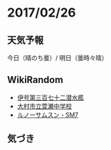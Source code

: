 # 2017/02/26

## 天気予報

今日（晴のち曇）/ 明日（曇時々晴）

## WikiRandom

* [伊号第三百七十二潜水艦](https://ja.wikipedia.org/wiki/%E4%BC%8A%E5%8F%B7%E7%AC%AC%E4%B8%89%E7%99%BE%E4%B8%83%E5%8D%81%E4%BA%8C%E6%BD%9C%E6%B0%B4%E8%89%A6)
* [大村市立萱瀬中学校](https://ja.wikipedia.org/wiki/%E5%A4%A7%E6%9D%91%E5%B8%82%E7%AB%8B%E8%90%B1%E7%80%AC%E4%B8%AD%E5%AD%A6%E6%A0%A1)
* [ルノーサムスン・SM7](https://ja.wikipedia.org/wiki/%E3%83%AB%E3%83%8E%E3%83%BC%E3%82%B5%E3%83%A0%E3%82%B9%E3%83%B3%E3%83%BBSM7)

## 気づき

